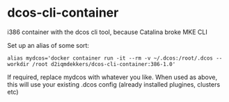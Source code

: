 # dcos-cli-container
i386 container with the dcos cli tool, because Catalina broke MKE CLI

Set up an alias of some sort:

```alias mydcos='docker container run -it --rm -v ~/.dcos:/root/.dcos --workdir /root d2iqmdekkers/dcos-cli-container:386-1.0'```

If required, replace mydcos with whatever you like. When used as above, this will use your existing .dcos config (already installed plugines, clusters etc)

